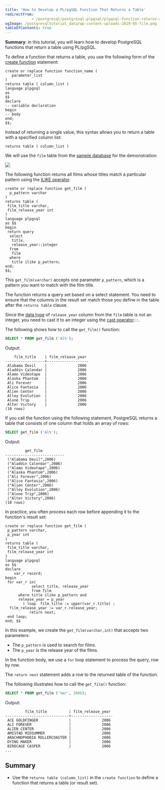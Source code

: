```yaml
---
title: 'How to Develop a PL/pgSQL Function That Returns a Table'
redirectFrom: 
            - /postgresql/postgresql-plpgsql/plpgsql-function-returns-a-table
ogImage: /postgresqltutorial_data/wp-content-uploads-2019-05-film.png
tableOfContents: true
---
```


**Summary**: in this tutorial, you will learn how to develop PostgreSQL functions that return a table using PL/pgSQL.

To define a function that returns a table, you use the following form of the [create function](/postgresql/postgresql-plpgsql/postgresql-create-function) statement:

```
create or replace function function_name (
   parameter_list
)
returns table ( column_list )
language plpgsql
as
$$
declare
-- variable declaration
begin
-- body
end;
$$;
```

Instead of returning a single value, this syntax allows you to return a table with a specified column list:

```
returns table ( column_list )
```

We will use the `film` table from the [sample database](/postgresql/postgresql-getting-started/postgresql-sample-database) for the demonstration:

![](/postgresqltutorial_data/wp-content-uploads-2019-05-film.png)

The following function returns all films whose titles match a particular pattern using the [ILIKE operator](/postgresql/postgresql-like).

```
create or replace function get_film (
  p_pattern varchar
)
returns table (
 film_title varchar,
 film_release_year int
)
language plpgsql
as $$
begin
 return query
  select
   title,
   release_year::integer
  from
   film
  where
   title ilike p_pattern;
end;
$$;
```

This `get_film(varchar)` accepts one parameter `p_pattern`, which is a pattern you want to match with the film title.

The function returns a query set based on a select statement. You need to ensure that the columns in the result set match those you define in the table after the `returns table` clause.

Since the [data type](/postgresql/postgresql-data-types) of `release_year` column from the `film` table is not an integer, you need to cast it to an integer using the [cast operator](/postgresql/postgresql-tutorial/postgresql-cast)`::`.

The following shows how to call the `get_film()` function:

```sql
SELECT * FROM get_film ('Al%');
```

Output:

```
    film_title    | film_release_year
------------------+-------------------
 Alabama Devil    |              2006
 Aladdin Calendar |              2006
 Alamo Videotape  |              2006
 Alaska Phantom   |              2006
 Ali Forever      |              2006
 Alice Fantasia   |              2006
 Alien Center     |              2006
 Alley Evolution  |              2006
 Alone Trip       |              2006
 Alter Victory    |              2006
(10 rows)
```

If you call the function using the following statement, PostgreSQL returns a table that consists of one column that holds an array of rows:

```sql
SELECT get_film ('Al%');
```

Output:

```
         get_film
---------------------------
 ("Alabama Devil",2006)
 ("Aladdin Calendar",2006)
 ("Alamo Videotape",2006)
 ("Alaska Phantom",2006)
 ("Ali Forever",2006)
 ("Alice Fantasia",2006)
 ("Alien Center",2006)
 ("Alley Evolution",2006)
 ("Alone Trip",2006)
 ("Alter Victory",2006)
(10 rows)
```

In practice, you often process each row before appending it to the function's result set:

```
create or replace function get_film (
 p_pattern varchar,
 p_year int
)
returns table (
 film_title varchar,
 film_release_year int
)
language plpgsql
as $$
declare
    var_r record;
begin
 for var_r in(
            select title, release_year
            from film
      where title ilike p_pattern and
      release_year = p_year
        ) loop  film_title := upper(var_r.title) ;
  film_release_year := var_r.release_year;
           return next;
 end loop;
end; $$
```

In this example, we create the `get_film(varchar,int)` that accepts two parameters:

- The `p_pattern` is used to search for films.
- The `p_year` is the release year of the films.

In the function body, we use a `for` loop statement to process the query, row by row.

The `return next` statement adds a row to the returned table of the function.

The following illustrates how to call the `get_film()` function:

```sql
SELECT * FROM get_film ('%er', 2006);
```

Output:

```
         film_title          | film_release_year
-----------------------------+-------------------
 ACE GOLDFINGER              |              2006
 ALI FOREVER                 |              2006
 ALIEN CENTER                |              2006
 AMISTAD MIDSUMMER           |              2006
 ARACHNOPHOBIA ROLLERCOASTER |              2006
 DYING MAKER                 |              2006
 BIRDCAGE CASPER             |              2006
...
```

## Summary

- Use the `returns table (column_list)` in the `create function` to define a function that returns a table (or result set).
